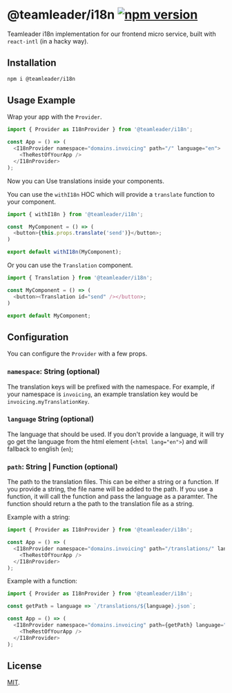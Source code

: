 # @teamleader/i18n [![npm version](https://badge.fury.io/js/%40teamleader%2Fi18n.svg)](https://badge.fury.io/js/%40teamleader%2Fi18n)

Teamleader i18n implementation for our frontend micro service, built with `react-intl` (in a hacky way).

## Installation

```bash
npm i @teamleader/i18n
```

## Usage Example

Wrap your app with the `Provider`.

```js
import { Provider as I18nProvider } from '@teamleader/i18n';

const App = () => (
  <I18nProvider namespace="domains.invoicing" path="/" language="en">
    <TheRestOfYourApp />
  </I18nProvider>
);
```

Now you can Use translations inside your components.

You can use the `withI18n` HOC which will provide a `translate` function to your component.

```js
import { withI18n } from '@teamleader/i18n';

const  MyComponent = () => (
  <button>{this.props.translate('send')}</button>;
)

export default withI18n(MyComponent);
```

Or you can use the `Translation` component.

```js
import { Translation } from '@teamleader/i18n';

const MyComponent = () => (
  <button><Translation id="send" /></button>;
)

export default MyComponent;
```

## Configuration

You can configure the `Provider` with a few props.

### `namespace`: String (optional)

The translation keys will be prefixed with the namespace. For example, if your namespace is `invoicing`, an example translation key would be `invoicing.myTranslationKey`.

### `language` String (optional)

The language that should be used. If you don't provide a language, it will try go get the language from the html element (`<html lang="en">`) and will fallback to english (`en`);

### `path`: String | Function (optional)

The path to the translation files. This can be either a string or a function. If you provide a string, the file name will be added to the path. If you use a function, it will call the function and pass the language as a paramter. The function should return a the path to the translation file as a string.

Example with a string:

```js
import { Provider as I18nProvider } from '@teamleader/i18n';

const App = () => (
  <I18nProvider namespace="domains.invoicing" path="/translations/" language="en">
    <TheRestOfYourApp />
  </I18nProvider>
);
```

Example with a function:

```js
import { Provider as I18nProvider } from '@teamleader/i18n';

const getPath = language => `/translations/${language}.json`;

const App = () => (
  <I18nProvider namespace="domains.invoicing" path={getPath} language="en">
    <TheRestOfYourApp />
  </I18nProvider>
);
```

## License

[MIT](LICENSE).
